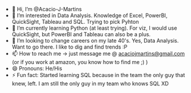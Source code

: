 - 👋 Hi, I’m @Acacio-J-Martins
- 👀 I’m interested in Data Analysis. Knowledge of Excel, PowerBI, QuickSight, Tableau and SQL. Trying to pick Pyhton
- 🌱 I’m currently learning Python (at least trying). For viz, I would use QuickSight, but PowerBI and Tableau can also be a plus.
- 💞️ I’m looking to change careers on my late 40's. Yes, Data Analysis. Want to go there. I like to dig and find trends :P
- 📫 How to reach me -> just message me @ acaciojmartins@gmail.com (or if you work at amazon, you know how to find me ;) )
- 😄 Pronouns: He/His
- ⚡ Fun fact: Started learning SQL because in the team the only guy that knew, left. I am still the only guy in my team who knows SQL XD

<!---
Acacio-J-Martins/Acacio-J-Martins is a ✨ special ✨ repository because its `README.md` (this file) appears on your GitHub profile.
You can click the Preview link to take a look at your changes.
--->
